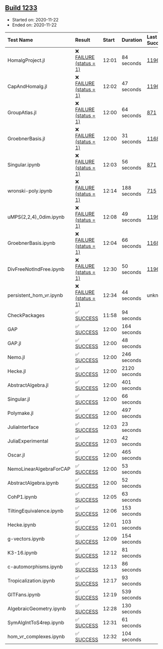 ## [Build 1233](https://oscarci.mathematik.uni-kl.de/job/oscar-stable/1233/)

* Started on: 2020-11-22
* Ended on: 2020-11-22

| Test Name    | Result | Start | Duration | Last Success | First Failure |
|:-------------|:-------|:------|:---------|:-------------|:--------------|
| HomalgProject.jl | ❌ [FAILURE (status = 1)](https://oscarci.mathematik.uni-kl.de/job/oscar-stable/1233/artifact/logs/build-1233/HomalgProject.jl.log) | 12:01 | 84 seconds | [1196](https://oscarci.mathematik.uni-kl.de/job/oscar-stable/1196/) | [1197](https://oscarci.mathematik.uni-kl.de/job/oscar-stable/1197/) |
| CapAndHomalg.jl | ❌ [FAILURE (status = 1)](https://oscarci.mathematik.uni-kl.de/job/oscar-stable/1233/artifact/logs/build-1233/CapAndHomalg.jl.log) | 12:02 | 47 seconds | [1196](https://oscarci.mathematik.uni-kl.de/job/oscar-stable/1196/) | [1197](https://oscarci.mathematik.uni-kl.de/job/oscar-stable/1197/) |
| GroupAtlas.jl | ❌ [FAILURE (status = 1)](https://oscarci.mathematik.uni-kl.de/job/oscar-stable/1233/artifact/logs/build-1233/GroupAtlas.jl.log) | 12:00 | 64 seconds | [871](https://oscarci.mathematik.uni-kl.de/job/oscar-stable/871/) | [872](https://oscarci.mathematik.uni-kl.de/job/oscar-stable/872/) |
| GroebnerBasis.jl | ❌ [FAILURE (status = 1)](https://oscarci.mathematik.uni-kl.de/job/oscar-stable/1233/artifact/logs/build-1233/GroebnerBasis.jl.log) | 12:00 | 31 seconds | [1168](https://oscarci.mathematik.uni-kl.de/job/oscar-stable/1168/) | [1169](https://oscarci.mathematik.uni-kl.de/job/oscar-stable/1169/) |
| Singular.ipynb | ❌ [FAILURE (status = 1)](https://oscarci.mathematik.uni-kl.de/job/oscar-stable/1233/artifact/logs/build-1233/Singular.ipynb.log) | 12:03 | 56 seconds | [871](https://oscarci.mathematik.uni-kl.de/job/oscar-stable/871/) | [872](https://oscarci.mathematik.uni-kl.de/job/oscar-stable/872/) |
| wronski-poly.ipynb | ❌ [FAILURE (status = 1)](https://oscarci.mathematik.uni-kl.de/job/oscar-stable/1233/artifact/logs/build-1233/wronski-poly.ipynb.log) | 12:14 | 188 seconds | [715](https://oscarci.mathematik.uni-kl.de/job/oscar-stable/715/) | [716](https://oscarci.mathematik.uni-kl.de/job/oscar-stable/716/) |
| uMPS(2,2,4)_0dim.ipynb | ❌ [FAILURE (status = 1)](https://oscarci.mathematik.uni-kl.de/job/oscar-stable/1233/artifact/logs/build-1233/uMPS-2-2-4-_0dim.ipynb.log) | 12:08 | 49 seconds | [1196](https://oscarci.mathematik.uni-kl.de/job/oscar-stable/1196/) | [1197](https://oscarci.mathematik.uni-kl.de/job/oscar-stable/1197/) |
| GroebnerBasis.ipynb | ❌ [FAILURE (status = 1)](https://oscarci.mathematik.uni-kl.de/job/oscar-stable/1233/artifact/logs/build-1233/GroebnerBasis.ipynb.log) | 12:04 | 66 seconds | [1168](https://oscarci.mathematik.uni-kl.de/job/oscar-stable/1168/) | [1169](https://oscarci.mathematik.uni-kl.de/job/oscar-stable/1169/) |
| DivFreeNotIndFree.ipynb | ❌ [FAILURE (status = 1)](https://oscarci.mathematik.uni-kl.de/job/oscar-stable/1233/artifact/logs/build-1233/DivFreeNotIndFree.ipynb.log) | 12:30 | 50 seconds | [1196](https://oscarci.mathematik.uni-kl.de/job/oscar-stable/1196/) | [1197](https://oscarci.mathematik.uni-kl.de/job/oscar-stable/1197/) |
| persistent_hom_vr.ipynb | ❌ [FAILURE (status = 1)](https://oscarci.mathematik.uni-kl.de/job/oscar-stable/1233/artifact/logs/build-1233/persistent_hom_vr.ipynb.log) | 12:34 | 44 seconds | unknown | unknown |
| CheckPackages | ✅ [SUCCESS](https://oscarci.mathematik.uni-kl.de/job/oscar-stable/1233/artifact/logs/build-1233/CheckPackages.log) | 11:58 | 94 seconds |  |  |
| GAP | ✅ [SUCCESS](https://oscarci.mathematik.uni-kl.de/job/oscar-stable/1233/artifact/logs/build-1233/GAP.log) | 12:00 | 164 seconds |  |  |
| GAP.jl | ✅ [SUCCESS](https://oscarci.mathematik.uni-kl.de/job/oscar-stable/1233/artifact/logs/build-1233/GAP.jl.log) | 12:00 | 48 seconds |  |  |
| Nemo.jl | ✅ [SUCCESS](https://oscarci.mathematik.uni-kl.de/job/oscar-stable/1233/artifact/logs/build-1233/Nemo.jl.log) | 12:00 | 246 seconds |  |  |
| Hecke.jl | ✅ [SUCCESS](https://oscarci.mathematik.uni-kl.de/job/oscar-stable/1233/artifact/logs/build-1233/Hecke.jl.log) | 12:00 | 2120 seconds |  |  |
| AbstractAlgebra.jl | ✅ [SUCCESS](https://oscarci.mathematik.uni-kl.de/job/oscar-stable/1233/artifact/logs/build-1233/AbstractAlgebra.jl.log) | 12:00 | 401 seconds |  |  |
| Singular.jl | ✅ [SUCCESS](https://oscarci.mathematik.uni-kl.de/job/oscar-stable/1233/artifact/logs/build-1233/Singular.jl.log) | 12:00 | 66 seconds |  |  |
| Polymake.jl | ✅ [SUCCESS](https://oscarci.mathematik.uni-kl.de/job/oscar-stable/1233/artifact/logs/build-1233/Polymake.jl.log) | 12:00 | 497 seconds |  |  |
| JuliaInterface | ✅ [SUCCESS](https://oscarci.mathematik.uni-kl.de/job/oscar-stable/1233/artifact/logs/build-1233/JuliaInterface.log) | 12:03 | 23 seconds |  |  |
| JuliaExperimental | ✅ [SUCCESS](https://oscarci.mathematik.uni-kl.de/job/oscar-stable/1233/artifact/logs/build-1233/JuliaExperimental.log) | 12:03 | 42 seconds |  |  |
| Oscar.jl | ✅ [SUCCESS](https://oscarci.mathematik.uni-kl.de/job/oscar-stable/1233/artifact/logs/build-1233/Oscar.jl.log) | 12:00 | 465 seconds |  |  |
| NemoLinearAlgebraForCAP | ✅ [SUCCESS](https://oscarci.mathematik.uni-kl.de/job/oscar-stable/1233/artifact/logs/build-1233/NemoLinearAlgebraForCAP.log) | 12:00 | 53 seconds |  |  |
| AbstractAlgebra.ipynb | ✅ [SUCCESS](https://oscarci.mathematik.uni-kl.de/job/oscar-stable/1233/artifact/logs/build-1233/AbstractAlgebra.ipynb.log) | 12:00 | 52 seconds |  |  |
| CohP1.ipynb | ✅ [SUCCESS](https://oscarci.mathematik.uni-kl.de/job/oscar-stable/1233/artifact/logs/build-1233/CohP1.ipynb.log) | 12:05 | 63 seconds |  |  |
| TiltingEquivalence.ipynb | ✅ [SUCCESS](https://oscarci.mathematik.uni-kl.de/job/oscar-stable/1233/artifact/logs/build-1233/TiltingEquivalence.ipynb.log) | 12:06 | 153 seconds |  |  |
| Hecke.ipynb | ✅ [SUCCESS](https://oscarci.mathematik.uni-kl.de/job/oscar-stable/1233/artifact/logs/build-1233/Hecke.ipynb.log) | 12:01 | 103 seconds |  |  |
| g-vectors.ipynb | ✅ [SUCCESS](https://oscarci.mathematik.uni-kl.de/job/oscar-stable/1233/artifact/logs/build-1233/g-vectors.ipynb.log) | 12:09 | 154 seconds |  |  |
| K3-16.ipynb | ✅ [SUCCESS](https://oscarci.mathematik.uni-kl.de/job/oscar-stable/1233/artifact/logs/build-1233/K3-16.ipynb.log) | 12:12 | 81 seconds |  |  |
| c-automorphisms.ipynb | ✅ [SUCCESS](https://oscarci.mathematik.uni-kl.de/job/oscar-stable/1233/artifact/logs/build-1233/c-automorphisms.ipynb.log) | 12:13 | 86 seconds |  |  |
| Tropicalization.ipynb | ✅ [SUCCESS](https://oscarci.mathematik.uni-kl.de/job/oscar-stable/1233/artifact/logs/build-1233/Tropicalization.ipynb.log) | 12:17 | 93 seconds |  |  |
| GITFans.ipynb | ✅ [SUCCESS](https://oscarci.mathematik.uni-kl.de/job/oscar-stable/1233/artifact/logs/build-1233/GITFans.ipynb.log) | 12:19 | 539 seconds |  |  |
| AlgebraicGeometry.ipynb | ✅ [SUCCESS](https://oscarci.mathematik.uni-kl.de/job/oscar-stable/1233/artifact/logs/build-1233/AlgebraicGeometry.ipynb.log) | 12:28 | 130 seconds |  |  |
| SymAlgIntToS4rep.ipynb | ✅ [SUCCESS](https://oscarci.mathematik.uni-kl.de/job/oscar-stable/1233/artifact/logs/build-1233/SymAlgIntToS4rep.ipynb.log) | 12:31 | 61 seconds |  |  |
| hom_vr_complexes.ipynb | ✅ [SUCCESS](https://oscarci.mathematik.uni-kl.de/job/oscar-stable/1233/artifact/logs/build-1233/hom_vr_complexes.ipynb.log) | 12:32 | 104 seconds |  |  |
